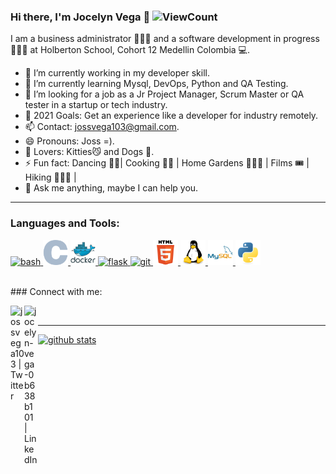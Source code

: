 ### Hi there, I'm Jocelyn Vega 👋 ![ViewCount](https://views.whatilearened.today/views/github/jossvega/jossvega.svg?cache=remove)

I am a business administrator 👩🏻‍💼  and a software development in progress 👩🏻‍💻 at Holberton School, Cohort 12 Medellin Colombia 💻.

- 🔭 I’m currently working in my developer skill.
- 🌱 I’m currently learning Mysql, DevOps, Python and QA Testing.
- 💼 I’m looking for a job as a Jr Project Manager, Scrum Master or QA tester in a startup or tech industry.
- 🥅 2021 Goals: Get an experience like a developer for industry remotely.
- 📫 Contact: jossvega103@gmail.com.
- 😄 Pronouns: Joss =).
- 💛 Lovers: Kitties😼 and Dogs 🐶.
- ⚡ Fun fact: Dancing 💃🏻| Cooking 👩‍🍳 | Home Gardens 🌻🌼🌸 | Films 🎟️ | Hiking 🚶🏻‍♀️ |
- 💬 Ask me anything, maybe I can help you.

---
### Languages and Tools:

<p align="left"> <a href="https://www.gnu.org/software/bash/" target="_blank"> <img src="https://www.vectorlogo.zone/logos/gnu_bash/gnu_bash-icon.svg" alt="bash" width="40" height="40"/> </a> <a href="https://www.cprogramming.com/" target="_blank"> <img src="https://raw.githubusercontent.com/devicons/devicon/master/icons/c/c-original.svg" alt="c" width="40" height="40"/> </a> <a href="https://www.docker.com/" target="_blank"> <img src="https://raw.githubusercontent.com/devicons/devicon/master/icons/docker/docker-original-wordmark.svg" alt="docker" width="40" height="40"/> </a> <a href="https://flask.palletsprojects.com/" target="_blank"> <img src="https://www.vectorlogo.zone/logos/pocoo_flask/pocoo_flask-icon.svg" alt="flask" width="40" height="40"/> </a> <a href="https://git-scm.com/" target="_blank"> <img src="https://www.vectorlogo.zone/logos/git-scm/git-scm-icon.svg" alt="git" width="40" height="40"/> </a> <a href="https://www.w3.org/html/" target="_blank"> <img src="https://raw.githubusercontent.com/devicons/devicon/master/icons/html5/html5-original-wordmark.svg" alt="html5" width="40" height="40"/> </a> <a href="https://www.linux.org/" target="_blank"> <img src="https://raw.githubusercontent.com/devicons/devicon/master/icons/linux/linux-original.svg" alt="linux" width="40" height="40"/> </a> <a href="https://www.mysql.com/" target="_blank"> <img src="https://raw.githubusercontent.com/devicons/devicon/master/icons/mysql/mysql-original-wordmark.svg" alt="mysql" width="40" height="40"/> </a> <a href="https://www.python.org" target="_blank"> <img src="https://raw.githubusercontent.com/devicons/devicon/master/icons/python/python-original.svg" alt="python" width="40" height="40"/> </a></p>
  </br>
### Connect with me:

[<img align="left" alt="jossvega103 | Twitter" width="22px" src="https://cdn.jsdelivr.net/npm/simple-icons@v3/icons/twitter.svg" />][twitter]
[<img align="left" alt="jocelyn-vega-0b638b101 | LinkedIn" width="22px" src="https://cdn.jsdelivr.net/npm/simple-icons@v3/icons/linkedin.svg" />][linkedin]

<br />

---

[![github stats](https://github-readme-stats.vercel.app/api?username=jossvega&count_private=true&show_icons=true&theme=synthwave)](https://github.com/anuraghazra/github-readme-stats)

[twitter]: https://twitter.com/jossvega103
[linkedin]: https://www.linkedin.com/in/jocelyn-vega-0b638b101/
[vscode]: https://code.visualstudio.com
[C]: https://en.cppreference.com/w/c
[python]: https://www.python.org
[mongodb]: https://www.mongodb.com
[git]: https://git-scm.com

